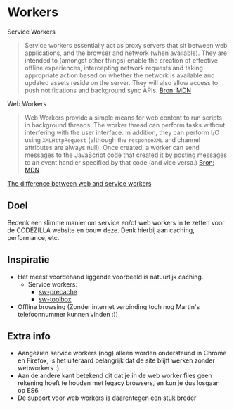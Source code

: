# Workers

Service Workers
> Service workers essentially act as proxy servers that sit between web applications, and the browser and network (when available). They are intended to (amongst other things) enable the creation of effective offline experiences, intercepting network requests and taking appropriate action based on whether the network is available and updated assets reside on the server. They will also allow access to push notifications and background sync APIs.
[Bron: MDN](https://developer.mozilla.org/en-US/docs/Web/API/Service_Worker_API/Using_Service_Workers)

Web Workers
> Web Workers provide a simple means for web content to run scripts in background threads. The worker thread can perform tasks without interfering with the user interface. In addition, they can perform I/O using `XMLHttpRequest` (although the `responseXML` and channel attributes are always null). Once created, a worker can send messages to the JavaScript code that created it by posting messages to an event handler specified by that code (and vice versa.) 
[Bron: MDN](https://developer.mozilla.org/en-US/docs/Web/API/Web_Workers_API/Using_web_workers "Bron")

[The difference between web and service workers](https://aarontgrogg.com/blog/2015/07/20/the-difference-between-service-workers-web-workers-and-websockets/)

## Doel
Bedenk een slimme manier om service en/of web workers in te zetten voor de CODEZILLA website en bouw deze. Denk hierbij aan caching, performance, etc. 

## Inspiratie
* Het meest voordehand liggende voorbeeld is natuurlijk caching. 
    * Service workers:
        * [sw-precache](https://github.com/GoogleChrome/sw-precache)
        * [sw-toolbox](https://github.com/GoogleChrome/sw-toolbox)
* Offline browsing (Zonder internet verbinding toch nog Martin's telefoonnummer kunnen vinden :))

## Extra info
* Aangezien service workers (nog) alleen worden ondersteund in Chrome en Firefox, is het uiteraard belangrijk dat de site blijft werken zonder webworkers :)
* Aan de andere kant betekend dit dat je in de web worker files geen rekening hoeft te houden met legacy browsers, en kun je dus losgaan op ES6
* De support voor web workers is daarentegen een stuk breder

